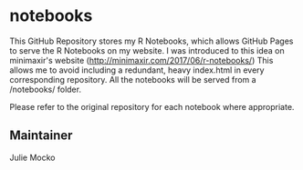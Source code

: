 # notebooks
This GitHub Repository stores my R Notebooks, which allows GitHub Pages to serve the R Notebooks on my website.  I was introduced to this idea on minimaxir's website (http://minimaxir.com/2017/06/r-notebooks/)  This allows me to avoid including a redundant, heavy index.html in every corresponding repository.  All the notebooks will be served from a /notebooks/ folder.  

Please refer to the original repository for each notebook where appropriate.

## Maintainer
Julie Mocko

